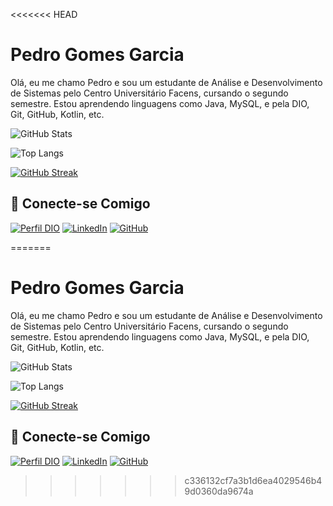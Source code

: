 <<<<<<< HEAD
# Pedro Gomes Garcia
Olá, eu me chamo Pedro e sou um estudante de Análise e Desenvolvimento de Sistemas pelo Centro Universitário Facens, cursando o segundo semestre. Estou aprendendo linguagens como Java, MySQL, e pela DIO, Git, GitHub, Kotlin, etc. 

![GitHub Stats](https://github-readme-stats.vercel.app/api?username=sou-Pedro&theme=transparent&bg_color=white&border_color=2832c2&show_icons=true&icon_color=2832c2&title_color=&text_color=)

![Top Langs](https://github-readme-stats-git-masterrstaa-rickstaa.vercel.app/api/top-langs/?username=sou-Pedro&layout=compact&bg_color=white&border_color=2832c2&title_color=&text_color=)

[![GitHub Streak](https://streak-stats.demolab.com/?user=sou-Pedro&theme=&background=white&border=2832c2&dates=2832c2)](https://git.io/streak-stats)

## 🔗 Conecte-se Comigo
[![Perfil DIO](https://img.shields.io/badge/-Meu%20Perfil%20na%20DIO-1338BE?style=for-the-badge)](https://www.dio.me/users/pedrogomesgarcia111)
[![LinkedIn](https://img.shields.io/badge/LinkedIn-2832c2?style=for-the-badge&logo=linkedin&logoColor=white)](https://www.linkedin.com/in/pedrogomesgarcia/)
[![GitHub](https://img.shields.io/badge/GitHub-2832c2?style=for-the-badge&logo=github&logoColor=fff)](https://www.dio.me/users/pedrogomesgarcia111)







=======
# Pedro Gomes Garcia
Olá, eu me chamo Pedro e sou um estudante de Análise e Desenvolvimento de Sistemas pelo Centro Universitário Facens, cursando o segundo semestre. Estou aprendendo linguagens como Java, MySQL, e pela DIO, Git, GitHub, Kotlin, etc. 

![GitHub Stats](https://github-readme-stats.vercel.app/api?username=sou-Pedro&theme=transparent&bg_color=white&border_color=2832c2&show_icons=true&icon_color=2832c2&title_color=&text_color=)

![Top Langs](https://github-readme-stats-git-masterrstaa-rickstaa.vercel.app/api/top-langs/?username=sou-Pedro&layout=compact&bg_color=white&border_color=2832c2&title_color=&text_color=)

[![GitHub Streak](https://streak-stats.demolab.com/?user=sou-Pedro&theme=&background=white&border=2832c2&dates=2832c2)](https://git.io/streak-stats)

## 🔗 Conecte-se Comigo
[![Perfil DIO](https://img.shields.io/badge/-Meu%20Perfil%20na%20DIO-1338BE?style=for-the-badge)](https://www.dio.me/users/pedrogomesgarcia111)
[![LinkedIn](https://img.shields.io/badge/LinkedIn-2832c2?style=for-the-badge&logo=linkedin&logoColor=white)](https://www.linkedin.com/in/pedrogomesgarcia/)
[![GitHub](https://img.shields.io/badge/GitHub-2832c2?style=for-the-badge&logo=github&logoColor=fff)](https://www.dio.me/users/pedrogomesgarcia111)







>>>>>>> c336132cf7a3b1d6ea4029546b49d0360da9674a
